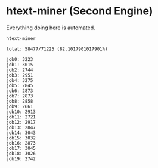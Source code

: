 # htext-miner (Second Engine)

Everything doing here is automated.

```
htext-miner

total: 58477/71225 (82.1017901017901%)

job0: 3223
job1: 3015
job2: 2744
job3: 2951
job4: 3275
job5: 2845
job6: 2873
job7: 2873
job8: 2858
job9: 2661
job10: 2913
job11: 2721
job12: 2917
job13: 2847
job14: 3043
job15: 3032
job16: 2873
job17: 3045
job18: 3026
job19: 2742
```